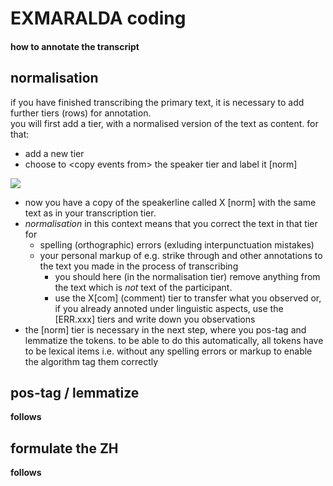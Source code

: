 # EXMARALDA coding
#### how to annotate the transcript
## normalisation
if you have finished transcribing the primary text, it is necessary to add further tiers (rows) for annotation.  
you will first add a tier, with a normalised version of the text as content. for that:
- add a new tier
- choose to \<copy events from\> the speaker tier and label it [norm]   

![][image-1]

- now you have a copy of the speakerline called X [norm] with the same text as in your transcription tier.
- *normalisation* in this context means that you correct the text in that tier for 
	- spelling (orthographic) errors (exluding interpunctuation mistakes)
	- your personal markup of e.g. strike through and other annotations to the text you made in the process of transcribing
		- you should here (in the normalisation tier) remove anything from the text which is *not* text of the participant. 
		- use the X[com] (comment) tier to transfer what you observed or, if you already annoted under linguistic aspects, use the [ERR.xxx] tiers and write down you observations
- the [norm] tier is necessary in the next step, where you pos-tag and lemmatize the tokens. to be able to do this automatically, all tokens have to be lexical items i.e. without any spelling errors or markup to enable the algorithm tag them correctly

## pos-tag / lemmatize
**follows**

## formulate the ZH
**follows**

[image-1]:	https://ada-sub.dh-index.org/school/api/png/ses-overview/exm_2_10a.png